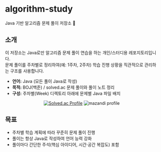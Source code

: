 # algorithm-study

Java 기반 알고리즘 문제 풀이 저장소 🎯

## 소개

이 저장소는 Java로만 알고리즘 문제 풀이 연습을 하는 개인/스터디용 레포지토리입니다.  
문제 풀이를 주차별로 정리하여(예: 1주차, 2주차) 학습 진행 상황을 직관적으로 관리하는 구조를 사용합니다.

- **언어:** Java (모든 풀이 Java로 작성)  
- **목적:** BOJ(백준) / solved.ac 문제 풀이와 풀이 노트 정리  
- **구성:** 주차별(Week) 디렉토리 아래에 문제별 Java 파일 배치

<div align="center">
  
[![Solved.ac Profile](http://mazassumnida.wtf/api/v2/generate_badge?boj=dddd2356)](https://solved.ac/dddd2356/)
![mazandi profile](http://mazandi.herokuapp.com/api?handle=dddd2356&theme=warm)
</div>

## 목표

- 주차별 학습 계획에 따라 꾸준히 문제 풀이 진행  
- 풀이는 항상 Java로 작성하여 언어 능력 강화  
- 풀이마다 간단한 주석(핵심 아이디어, 시간·공간 복잡도) 포함

